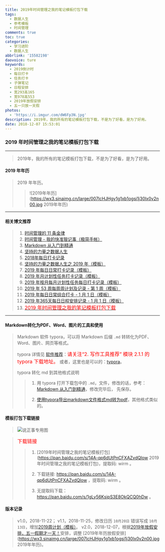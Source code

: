 ```yaml
---
title: 2019年时间管理之我的笔记模板打包下载
tags:
  - 数据人生
  - 参考模板
  - 时间管理
comments: true
toc: true
categories:
  - 学习进阶
  - 数据人生
abbrlink: '15582198'
daovoice: ture
keywords:
  - 2019倒计时
  - 每日打卡
  - 任务打卡
  - 子弹笔记
  - 日程安排
  - 宽293高165
  - 宽978高553
  - 2019年放假安排
  - 五一只放一天假
photos:
  - 'https://i.imgur.com/dW6Fp3N.jpg'
description: 2019年，我的所有的笔记模板打包下载，不是为了好看，是为了好用。
date: 2018-12-07 15:53:01
---
```

<script type="text/javascript" src="/js/src/bai.js"></script>

### 2019 年时间管理之我的笔记模板打包下载
---
> 2019年，我的所有的笔记模板打包下载，不是为了好看，是为了好用。
>

#### 2019 年年历
> 2019 年年历。
>
>> ![2019年年历](https://wx3.sinaimg.cn/large/007lcHJHgy1g1xb1ogsi1j30lx0v2n00.jpg 2019年年历)
---

#### 相关博文推荐
> 1. [时间管理的 11 条金律](/archives/2717eb9f.html)
> 2. [时间管理 - 我的快准狠记事（极简手帐）](/archives/8d07f8dd.html)
> 3. [Markdown 从入门到精通](/archives/e0c74487.html)
> 4. [坚持的力量之数据人生](/archives/e7fc0233.html)
> 5. [2018年每日打卡记录](/archives/35b1e314.html)
> 6. [坚持的力量之数据人生之 2019 年（模板）](/archives/efe89dd1.html)
> 7. [2019 年每日日常打卡记录（模板）](/archives/8a6129ef.html)
> 8. [2019 年月计划性任务打卡记录（模板）](/archives/58e9ac7f.html)
> 9. [2019 年按月每月计划性任务每日打卡记录（模板）](/archives/1e1254ed.html)
> 10. [2019 年 53 周每周周计划及记录 - 第 1 周（模板）](/archives/ac857cd2.html)
> 11. [2019 年每日日常综合打卡 - 1 月 1 日（模板）](/archives/d8d2e4f6.html)
> 12. [2019 年365天每日日程安排记录 - 1 月 1 日（模板）](/archives/d62d8325.html)
> 13. [<font color="red" size=3>2019 年时间管理之我的笔记模板打包下载</font>](/archives/15582198.html)
---


#### Markdown转化为PDF、Word、图片的工具和使用
> Markdown 软件 typora，可以将 Markdown 后缀 `.md` 转转化为PDF、Word、图片、网页等格式。
>
> typora 详情见 [软件推荐](/archives/6f958ce8.html)：<font color="red" size=3>请关注“2. 写作工具推荐” 模块 2.1.1 的 typora 下载地址。</font> 或者，这里也是可以的：[typora](https://www.typora.io/)。
>
> typora 转化 md 到其他格式说明
>
>> 1. 用 typora 打开下载包中的 `.md`，文件，修改的话，参考：[Markdown 从入门到精通](/archives/e0c74487.html)，修改完毕后， 先保存。
>>
>> 2. [使用typora导出markdown文件格式md转为pdf](https://jingyan.baidu.com/article/03b2f78c2b03005ea237ae3a.html)，其他格式类似的。

#### 模板打包下载链接
>
> ![说正事专用图](https://i.imgur.com/DqhKsgr.jpg)

> <font color="red" size=3>下载链接</font>
>
>> 1. [2019年时间管理之我的笔记模板打包](https://pan.baidu.com/s/14A-qp6dUtPnCFXAZvdQlow 2019年时间管理之我的笔记模板打包)，提取码: wirm 。
>>
>> 2. 下载链接: https://pan.baidu.com/s/14A-qp6dUtPnCFXAZvdQlow ，提取码: wirm 。
>>
>> 3. 无提取码下载： https://pan.baidu.com/s/1gLy56KsipS3E8OkQCQ0hDw 。

#### 版本记录
> v1.0，2018-11-22；
> v1.1，2018-11-25，修改日历 `10月20日` 错误写成 `10月13日`，增加[2019周计划（模板）](/archives/ac857cd2.html)。
> v2.0，2018-12-07，根据[2019年放假安排，五一假期才一天！](https://mp.weixin.qq.com/s/yRyDrjV8BLYoXbyBXidk8A)安排，调整 [2019年年历放假安排](https://wx3.sinaimg.cn/large/007lcHJHgy1g1xb1ogsi1j30lx0v2n00.jpg 2019年年历)。

